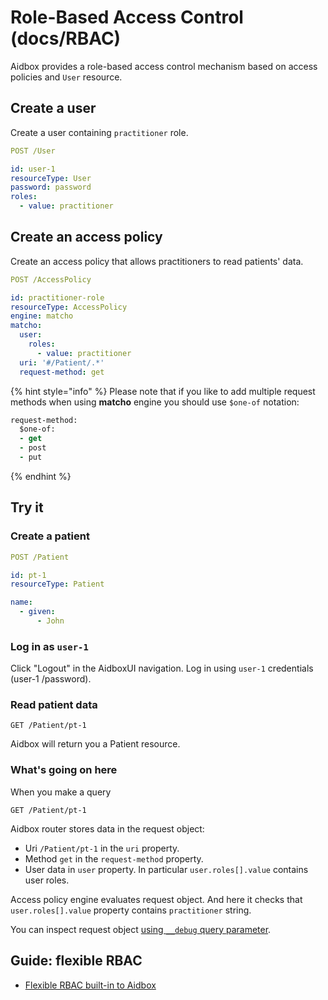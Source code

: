 # Role-Based Access Control (docs/RBAC)

Aidbox provides a role-based access control mechanism based on access policies and `User` resource.

## Create a user

Create a user containing `practitioner` role.

```yaml
POST /User

id: user-1
resourceType: User
password: password
roles: 
  - value: practitioner
```

## Create an access policy

Create an access policy that allows practitioners to read patients' data.

```yaml
POST /AccessPolicy

id: practitioner-role
resourceType: AccessPolicy
engine: matcho
matcho:
  user:
    roles:
      - value: practitioner
  uri: '#/Patient/.*'
  request-method: get
```

{% hint style="info" %}
Please note that if you like to add multiple request methods when using **matcho** engine you should use `$one-of` notation:

```clojure
request-method:
  $one-of:
  - get
  - post
  - put
```
{% endhint %}

## Try it

### Create a patient

```yaml
POST /Patient

id: pt-1
resourceType: Patient

name:
  - given:
      - John
```

### Log in as `user-1`

Click "Logout" in the AidboxUI navigation. Log in using `user-1` credentials (user-1 /password).

### Read patient data

```http
GET /Patient/pt-1
```

Aidbox will return you a Patient resource.

### What's going on here

When you make a query

```
GET /Patient/pt-1
```

Aidbox router stores data in the request object:

* Uri `/Patient/pt-1` in the `uri` property.
* Method `get` in the `request-method` property.
* User data in `user` property. In particular `user.roles[].value` contains user roles.

Access policy engine evaluates request object. And here it checks that `user.roles[].value` property contains `practitioner` string.

You can inspect request object [using `__debug` query parameter](../../../tutorials/security-access-control-tutorials/debug-access-control.md#__debug-query-string-parameter).

## Guide: flexible RBAC

* [Flexible RBAC built-in to Aidbox](../../../tutorials/security-access-control-tutorials/rbac/flexible-rbac-built-in-to-aidbox.md)
